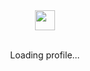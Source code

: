 <div align="center" >
  <img src="https://github.githubassets.com/images/spinners/octocat-spinner-64.gif" width="32" height="32" />
  <br/>
  <br/>
  <p>Loading profile...</p>
</div>

